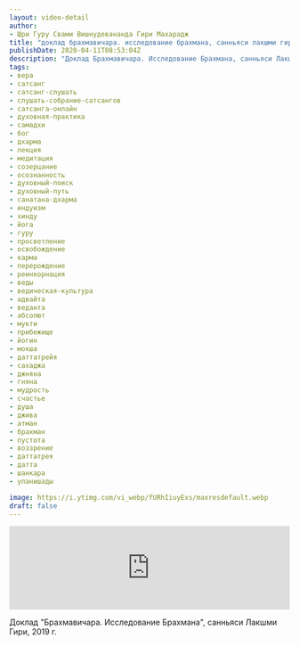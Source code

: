 ```yaml
---
layout: video-detail
author:
- Шри Гуру Свами Вишнудевананда Гири Махарадж
title: "доклад брахмавичара. исследование брахмана, санньяси лакшми гири, 2019 г"
publishDate: 2020-04-11T08:53:04Z
description: "Доклад Брахмавичара. Исследование Брахмана, санньяси Лакшми Гири, 2019 г."
tags: 
- вера
- сатсанг
- сатсанг-слушать
- слушать-собрание-сатсангов
- сатсанга-онлайн
- духовная-практика
- самадхи
- бог
- дхарма
- лекция
- медитация
- созерцание
- осознанность
- духовный-поиск
- духовный-путь
- санатана-дхарма
- индуизм
- хинду
- йога
- гуру
- просветление
- освобождение
- карма
- перерождение
- реинкорнация
- веды
- ведическая-культура
- адвайта
- веданта
- абсолют
- мукти
- прибежище
- йогин
- мокша
- даттатрейя
- сахаджа
- джняна
- гняна
- мудрость
- счастье
- душа
- джива
- атман
- брахман
- пустота
- воззрение
- даттатрея
- датта
- шанкара
- упанишады

image: https://i.ytimg.com/vi_webp/fURhIiuyExs/maxresdefault.webp
draft: false
---
```


<iframe width="100%" src="https://www.youtube.com/embed/fURhIiuyExs" frameborder="0" allowfullscreen=""></iframe> 

 Доклад "Брахмавичара. Исследование Брахмана", санньяси Лакшми Гири, 2019 г.

  

 